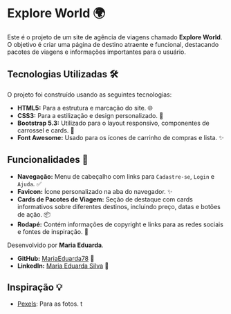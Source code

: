 
# Explore World 🌍

Este é o projeto de um site de agência de viagens chamado **Explore World**. O objetivo é criar uma página de destino atraente e funcional, destacando pacotes de viagens e informações importantes para o usuário.

## Tecnologias Utilizadas 🛠️

O projeto foi construído usando as seguintes tecnologias:

- **HTML5:** Para a estrutura e marcação do site. 🌐
- **CSS3:** Para a estilização e design personalizado. 🎨
- **Bootstrap 5.3:** Utilizado para o layout responsivo, componentes de carrossel e cards. 🧩
- **Font Awesome:** Usado para os ícones de carrinho de compras e lista. ✨

## Funcionalidades 🚀

- **Navegação:** Menu de cabeçalho com links para `Cadastre-se`, `Login` e `Ajuda`. ✅
- **Favicon:** Ícone personalizado na aba do navegador. ✨
- **Cards de Pacotes de Viagem:** Seção de destaque com cards informativos sobre diferentes destinos, incluindo preço, datas e botões de ação. 📦
- **Rodapé:** Contém informações de copyright e links para as redes sociais e fontes de inspiração. 🦶

Desenvolvido por **Maria Eduarda**.

- **GitHub:** [MariaEduarda78](https://github.com/MariaEduarda78) 🐙
- **LinkedIn:** [Maria Eduarda Silva](https://linkedin.com/in/maria-eduarda-silva-08m/) 🔗

## Inspiração 💡

- [Pexels](https://www.pexels.com/pt-br/): Para as fotos.
t
